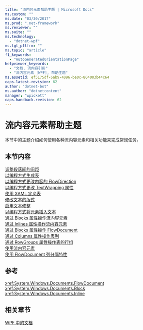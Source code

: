```yaml
---
title: "流内容元素帮助主题 | Microsoft Docs"
ms.custom: ""
ms.date: "03/30/2017"
ms.prod: ".net-framework"
ms.reviewer: ""
ms.suite: ""
ms.technology: 
  - "dotnet-wpf"
ms.tgt_pltfrm: ""
ms.topic: "article"
f1_keywords: 
  - "AutoGeneratedOrientationPage"
helpviewer_keywords: 
  - "文档, 流内容引用"
  - "流内容元素 [WPF], 帮助主题"
ms.assetid: ef5175df-6ab9-4096-be0c-804003b44c64
caps.latest.revision: 62
author: "dotnet-bot"
ms.author: "dotnetcontent"
manager: "wpickett"
caps.handback.revision: 62
---
```

# 流内容元素帮助主题
本节中的主题介绍如何使用各种流内容元素和相关功能来完成常规任务。  
  
## 本节内容  
 [调整段落间的间距](../../../../docs/framework/wpf/advanced/how-to-adjust-spacing-between-paragraphs.md)  
 [以编程方式生成表](../../../../docs/framework/wpf/advanced/how-to-build-a-table-programmatically.md)  
 [以编程方式更改内容的 FlowDirection](../../../../docs/framework/wpf/advanced/how-to-change-the-flowdirection-of-content-programmatically.md)  
 [以编程方式更改 TextWrapping 属性](../../../../docs/framework/wpf/advanced/how-to-change-the-textwrapping-property-programmatically.md)  
 [使用 XAML 定义表](../../../../docs/framework/wpf/advanced/how-to-define-a-table-with-xaml.md)  
 [修改文本的版式](../../../../docs/framework/wpf/advanced/how-to-alter-the-typography-of-text.md)  
 [启用文本修整](../../../../docs/framework/wpf/advanced/how-to-enable-text-trimming.md)  
 [以编程方式将元素插入文本](../../../../docs/framework/wpf/advanced/how-to-insert-an-element-into-text-programmatically.md)  
 [通过 Blocks 属性操作流内容元素](../../../../docs/framework/wpf/advanced/how-to-manipulate-flow-content-elements-through-the-blocks-property.md)  
 [通过 Inlines 属性操作流内容元素](../../../../docs/framework/wpf/advanced/how-to-manipulate-flow-content-elements-through-the-inlines-property.md)  
 [通过 Blocks 属性操作 FlowDocument](../../../../docs/framework/wpf/advanced/how-to-manipulate-a-flowdocument-through-the-blocks-property.md)  
 [通过 Columns 属性操作表列](../../../../docs/framework/wpf/advanced/how-to-manipulate-table-columns-through-the-columns-property.md)  
 [通过 RowGroups 属性操作表的行组](../../../../docs/framework/wpf/advanced/how-to-manipulate-table-row-groups-through-the-rowgroups-property.md)  
 [使用流内容元素](../../../../docs/framework/wpf/advanced/how-to-use-flow-content-elements.md)  
 [使用 FlowDocument 列分隔特性](../../../../docs/framework/wpf/advanced/how-to-use-flowdocument-column-separating-attributes.md)  
  
## 参考  
 <xref:System.Windows.Documents.FlowDocument>  
 <xref:System.Windows.Documents.Block>  
 <xref:System.Windows.Documents.Inline>  
  
## 相关章节  
 [WPF 中的文档](../../../../docs/framework/wpf/advanced/documents-in-wpf.md)